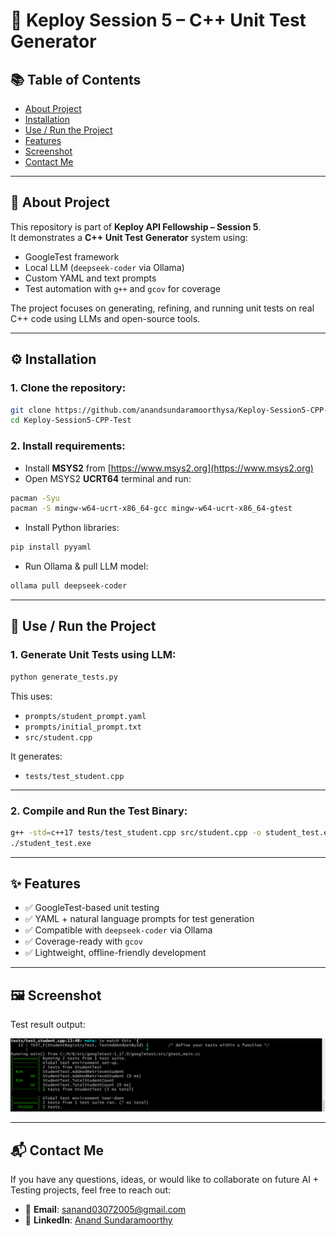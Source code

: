 # 🧪 Keploy Session 5 – C++ Unit Test Generator

## 📚 Table of Contents

- [About Project](#about-project)
- [Installation](#installation)
- [Use / Run the Project](#use--run-the-project)
- [Features](#features)
- [Screenshot](#screenshot)
- [Contact Me](#contact-me)

---

## 📌 About Project

This repository is part of **Keploy API Fellowship – Session 5**.  
It demonstrates a **C++ Unit Test Generator** system using:

- GoogleTest framework
- Local LLM (`deepseek-coder` via Ollama)
- Custom YAML and text prompts
- Test automation with `g++` and `gcov` for coverage

The project focuses on generating, refining, and running unit tests on real C++ code using LLMs and open-source tools.

---

## ⚙️ Installation

### 1. Clone the repository:

```bash
git clone https://github.com/anandsundaramoorthysa/Keploy-Session5-CPP-Test.git
cd Keploy-Session5-CPP-Test
````

### 2. Install requirements:

* Install **MSYS2** from [https://www.msys2.org](https://www.msys2.org)
* Open MSYS2 **UCRT64** terminal and run:

```bash
pacman -Syu
pacman -S mingw-w64-ucrt-x86_64-gcc mingw-w64-ucrt-x86_64-gtest
```

* Install Python libraries:

```bash
pip install pyyaml
```

* Run Ollama & pull LLM model:

```bash
ollama pull deepseek-coder
```

---

## 🚀 Use / Run the Project

### 1. Generate Unit Tests using LLM:

```bash
python generate_tests.py
```

This uses:

* `prompts/student_prompt.yaml`
* `prompts/initial_prompt.txt`
* `src/student.cpp`

It generates:

* `tests/test_student.cpp`

---

### 2. Compile and Run the Test Binary:

```bash
g++ -std=c++17 tests/test_student.cpp src/student.cpp -o student_test.exe -lgtest -lgtest_main -lpthread
./student_test.exe
```

---

## ✨ Features

* ✅ GoogleTest-based unit testing
* ✅ YAML + natural language prompts for test generation
* ✅ Compatible with `deepseek-coder` via Ollama
* ✅ Coverage-ready with `gcov`
* ✅ Lightweight, offline-friendly development

---

## 🖼️ Screenshot

Test result output:

![Test Result](test_result.png)

---

## 📬 Contact Me

If you have any questions, ideas, or would like to collaborate on future AI + Testing projects, feel free to reach out:

* 📧 **Email**: [sanand03072005@gmail.com](mailto:sanand03072005@gmail.com?subject=Inquiry%20about%20C++%20Unit%20Test%20Generator%20Project&body=Hi%20Anand%2C%0A%0AI%20found%20your%20Keploy%20Session%205%20project%20interesting%20and%20I%27d%20like%20to%20learn%20more%20about%20how%20you%27ve%20used%20LLMs%20and%20GoogleTest%20for%20unit%20test%20automation.%20Looking%20forward%20to%20connect.%0A%0AThanks!%0A%0A%5BYour%20Name%5D)
* 💼 **LinkedIn**: [Anand Sundaramoorthy](https://www.linkedin.com/in/anandsundaramoorthysa/)

